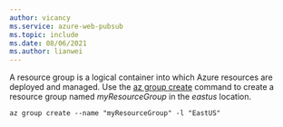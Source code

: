 ```yaml
---
author: vicancy
ms.service: azure-web-pubsub
ms.topic: include
ms.date: 08/06/2021
ms.author: lianwei
---
```


A resource group is a logical container into which Azure resources are deployed and managed. Use the [az group create](/cli/azure/group#az_group_create) command to create a resource group named *myResourceGroup* in the *eastus* location.

```azurecli-interactive
az group create --name "myResourceGroup" -l "EastUS"
```
